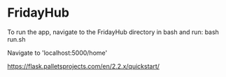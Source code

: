 # FridayHub

To run the app, navigate to the FridayHub directory in bash and run: bash run.sh

Navigate to 'localhost:5000/home'

https://flask.palletsprojects.com/en/2.2.x/quickstart/

